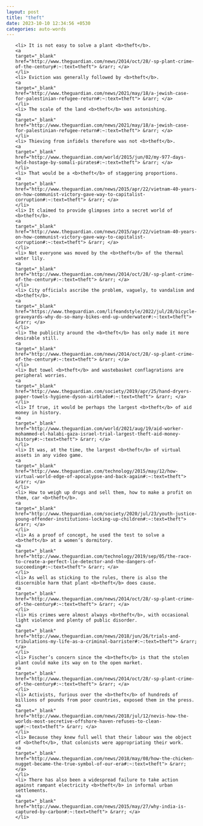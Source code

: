 ```yaml
---
layout: post
title: "theft"
date: 2023-10-10 12:34:56 +0530
categories: auto-words
---
```

<ol>

    <li> It is not easy to solve a plant <b>theft</b>.
    <a 
    target="_blank" 
    href="http://www.theguardian.com/news/2014/oct/28/-sp-plant-crime-of-the-century#:~:text=theft"> &rarr; </a>
    </li>
    <li> Eviction was generally followed by <b>theft</b>.
    <a 
    target="_blank" 
    href="http://www.theguardian.com/news/2021/may/18/a-jewish-case-for-palestinian-refugee-return#:~:text=theft"> &rarr; </a>
    </li>
    <li> The scale of the land <b>theft</b> was astonishing.
    <a 
    target="_blank" 
    href="http://www.theguardian.com/news/2021/may/18/a-jewish-case-for-palestinian-refugee-return#:~:text=theft"> &rarr; </a>
    </li>
    <li> Thieving from infidels therefore was not <b>theft</b>.
    <a 
    target="_blank" 
    href="http://www.theguardian.com/world/2015/jun/02/my-977-days-held-hostage-by-somali-pirates#:~:text=theft"> &rarr; </a>
    </li>
    <li> That would be a <b>theft</b> of staggering proportions.
    <a 
    target="_blank" 
    href="http://www.theguardian.com/news/2015/apr/22/vietnam-40-years-on-how-communist-victory-gave-way-to-capitalist-corruption#:~:text=theft"> &rarr; </a>
    </li>
    <li> It claimed to provide glimpses into a secret world of <b>theft</b>.
    <a 
    target="_blank" 
    href="http://www.theguardian.com/news/2015/apr/22/vietnam-40-years-on-how-communist-victory-gave-way-to-capitalist-corruption#:~:text=theft"> &rarr; </a>
    </li>
    <li> Not everyone was moved by the <b>theft</b> of the thermal water lily.
    <a 
    target="_blank" 
    href="http://www.theguardian.com/news/2014/oct/28/-sp-plant-crime-of-the-century#:~:text=theft"> &rarr; </a>
    </li>
    <li> City officials ascribe the problem, vaguely, to vandalism and <b>theft</b>.
    <a 
    target="_blank" 
    href="https://www.theguardian.com/lifeandstyle/2022/jul/28/bicycle-graveyards-why-do-so-many-bikes-end-up-underwater#:~:text=theft"> &rarr; </a>
    </li>
    <li> The publicity around the <b>theft</b> has only made it more desirable still.
    <a 
    target="_blank" 
    href="http://www.theguardian.com/news/2014/oct/28/-sp-plant-crime-of-the-century#:~:text=theft"> &rarr; </a>
    </li>
    <li> But towel <b>theft</b> and wastebasket conflagrations are peripheral worries.
    <a 
    target="_blank" 
    href="http://www.theguardian.com/society/2019/apr/25/hand-dryers-paper-towels-hygiene-dyson-airblade#:~:text=theft"> &rarr; </a>
    </li>
    <li> If true, it would be perhaps the largest <b>theft</b> of aid money in history.
    <a 
    target="_blank" 
    href="http://www.theguardian.com/world/2021/aug/19/aid-worker-mohammed-el-halabi-gaza-israel-trial-largest-theft-aid-money-history#:~:text=theft"> &rarr; </a>
    </li>
    <li> It was, at the time, the largest <b>theft</b> of virtual assets in any video game.
    <a 
    target="_blank" 
    href="http://www.theguardian.com/technology/2015/may/12/how-virtual-world-edge-of-apocalypse-and-back-again#:~:text=theft"> &rarr; </a>
    </li>
    <li> How to weigh up drugs and sell them, how to make a profit on them, car <b>theft</b>.
    <a 
    target="_blank" 
    href="http://www.theguardian.com/society/2020/jul/23/youth-justice-young-offender-institutions-locking-up-children#:~:text=theft"> &rarr; </a>
    </li>
    <li> As a proof of concept, he used the test to solve a <b>theft</b> at a women’s dormitory.
    <a 
    target="_blank" 
    href="http://www.theguardian.com/technology/2019/sep/05/the-race-to-create-a-perfect-lie-detector-and-the-dangers-of-succeeding#:~:text=theft"> &rarr; </a>
    </li>
    <li> As well as sticking to the rules, there is also the discernible harm that plant <b>theft</b> does cause.
    <a 
    target="_blank" 
    href="http://www.theguardian.com/news/2014/oct/28/-sp-plant-crime-of-the-century#:~:text=theft"> &rarr; </a>
    </li>
    <li> His crimes were almost always <b>theft</b>, with occasional light violence and plenty of public disorder.
    <a 
    target="_blank" 
    href="http://www.theguardian.com/news/2018/jun/26/trials-and-tribulations-my-life-as-a-criminal-barrister#:~:text=theft"> &rarr; </a>
    </li>
    <li> Fischer’s concern since the <b>theft</b> is that the stolen plant could make its way on to the open market.
    <a 
    target="_blank" 
    href="http://www.theguardian.com/news/2014/oct/28/-sp-plant-crime-of-the-century#:~:text=theft"> &rarr; </a>
    </li>
    <li> Activists, furious over the <b>theft</b> of hundreds of billions of pounds from poor countries, exposed them in the press.
    <a 
    target="_blank" 
    href="http://www.theguardian.com/news/2018/jul/12/nevis-how-the-worlds-most-secretive-offshore-haven-refuses-to-clean-up#:~:text=theft"> &rarr; </a>
    </li>
    <li> Because they knew full well that their labour was the object of <b>theft</b>, that colonists were appropriating their work.
    <a 
    target="_blank" 
    href="http://www.theguardian.com/news/2018/may/08/how-the-chicken-nugget-became-the-true-symbol-of-our-era#:~:text=theft"> &rarr; </a>
    </li>
    <li> There has also been a widespread failure to take action against rampant electricity <b>theft</b> in informal urban settlements.
    <a 
    target="_blank" 
    href="http://www.theguardian.com/news/2015/may/27/why-india-is-captured-by-carbon#:~:text=theft"> &rarr; </a>
    </li>